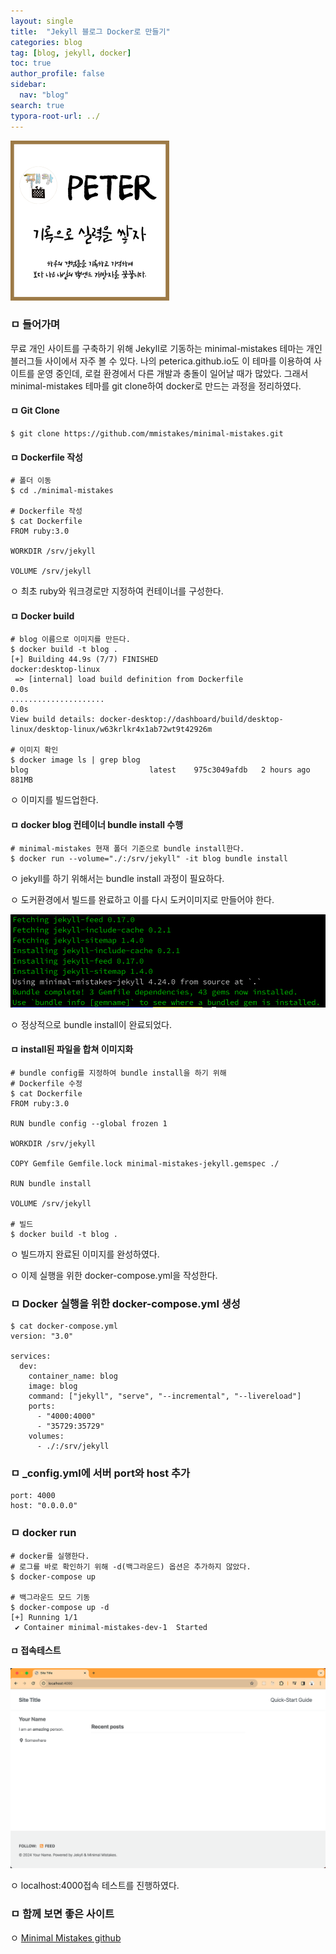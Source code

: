 ```yaml
---
layout: single
title:  "Jekyll 블로그 Docker로 만들기"
categories: blog
tag: [blog, jekyll, docker]
toc: true
author_profile: false
sidebar:
  nav: "blog"
search: true
typora-root-url: ../
---
```




<img src="/images/2024-02-07-blog-docker/img1.daumcdn.png" alt="img1.daumcdn" style="zoom:25%;" />



### ㅁ 들어가며

무료 개인 사이트를 구축하기 위해 Jekyll로 기동하는 minimal-mistakes 테마는 개인 블러그들 사이에서 자주 볼 수 있다. 나의 peterica.github.io도 이 테마를 이용하여 사이트를 운영 중인데, 로컬 환경에서 다른 개발과 충돌이 일어날 때가 많았다. 그래서  minimal-mistakes 테마를 git clone하여 docker로 만드는 과정을 정리하였다.

#### ㅁ Git Clone

```
$ git clone https://github.com/mmistakes/minimal-mistakes.git
```

#### ㅁ Dockerfile 작성

```
# 폴더 이동
$ cd ./minimal-mistakes

# Dockerfile 작성
$ cat Dockerfile
FROM ruby:3.0

WORKDIR /srv/jekyll

VOLUME /srv/jekyll
```

 ㅇ 최초 ruby와 워크경로만 지정하여 컨테이너를 구성한다.

#### ㅁ Docker build

```
# blog 이름으로 이미지를 만든다.
$ docker build -t blog .
[+] Building 44.9s (7/7) FINISHED                                                                                                                                                             docker:desktop-linux
 => [internal] load build definition from Dockerfile                                                                                                                                                          0.0s
.....................                                                                                                                                                                  0.0s
View build details: docker-desktop://dashboard/build/desktop-linux/desktop-linux/w63krlkr4x1ab72wt9t42926m

# 이미지 확인
$ docker image ls | grep blog
blog                           latest    975c3049afdb   2 hours ago     881MB
```

 ㅇ 이미지를 빌드업한다. 

#### ㅁ docker blog 컨테이너 bundle install 수행

```
# minimal-mistakes 현재 폴더 기준으로 bundle install한다.
$ docker run --volume="./:/srv/jekyll" -it blog bundle install
```

 ㅇ jekyll를 하기 위해서는 bundle install 과정이 필요하다. 

 ㅇ 도커환경에서 빌드를 완료하고 이를 다시 도커이미지로 만들어야 한다.

![bundle_install](/images/2024-02-07-blog-docker/bundle_install.png)

 ㅇ 정상적으로 bundle install이 완료되었다.

#### ㅁ install된 파일을 합쳐 이미지화

```
# bundle config를 지정하여 bundle install을 하기 위해 
# Dockerfile 수정
$ cat Dockerfile
FROM ruby:3.0

RUN bundle config --global frozen 1

WORKDIR /srv/jekyll

COPY Gemfile Gemfile.lock minimal-mistakes-jekyll.gemspec ./

RUN bundle install

VOLUME /srv/jekyll

# 빌드
$ docker build -t blog .
```

 ㅇ 빌드까지 완료된 이미지를 완성하였다.

 ㅇ 이제 실행을 위한 docker-compose.yml을 작성한다.

### ㅁ Docker 실행을 위한 docker-compose.yml 생성

```
$ cat docker-compose.yml
version: "3.0"

services:
  dev:
    container_name: blog
    image: blog
    command: ["jekyll", "serve", "--incremental", "--livereload"]
    ports:
      - "4000:4000"
      - "35729:35729"
    volumes:
      - ./:/srv/jekyll
```

### ㅁ \_config.yml에 서버 port와 host 추가

```
port: 4000
host: "0.0.0.0"
```

### ㅁ docker run

```
# docker를 실행한다.
# 로그를 바로 확인하기 위해 -d(백그라운드) 옵션은 추가하지 않았다.
$ docker-compose up

# 백그라운드 모드 기동
$ docker-compose up -d
[+] Running 1/1
 ✔ Container minimal-mistakes-dev-1  Started
```

#### ㅁ 접속테스트

 ![test_page](/images/2024-02-07-blog-docker/test_page.png)

 ㅇ localhost:4000접속 테스트를 진행하였다.

### ㅁ 함께 보면 좋은 사이트

ㅇ [Minimal Mistakes github](https://mmistakes.github.io/minimal-mistakes/)